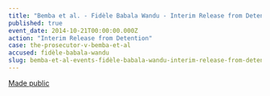 ```yaml
---
title: "Bemba et al. - Fidèle Babala Wandu - Interim Release from Detention"
published: true
event_date: 2014-10-21T00:00:00.000Z
action: "Interim Release from Detention"
case: the-prosecutor-v-bemba-et-al
accused: fidèle-babala-wandu
slug: bemba-et-al-events-fidèle-babala-wandu-interim-release-from-detention
---
```


[Made public](https://www.icc-cpi.int/iccdocs/doc/doc1845009.pdf)
